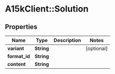 # A15kClient::Solution

## Properties
Name | Type | Description | Notes
------------ | ------------- | ------------- | -------------
**variant** | **String** |  | [optional] 
**format_id** | **String** |  | 
**content** | **String** |  | 


